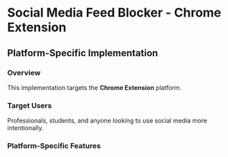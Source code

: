 # Social Media Feed Blocker - Chrome Extension

## Platform-Specific Implementation

### Overview
This implementation targets the **Chrome Extension** platform.

### Target Users
Professionals, students, and anyone looking to use social media more intentionally.

### Platform-Specific Features

